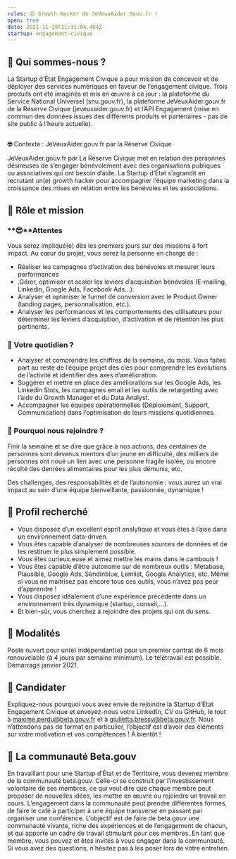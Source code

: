 ```yaml
---
roles: 😍 Growth Hacker de JeVeuxAider.Gouv.fr !
open: true
date: 2021-11-19T11:31:04.404Z
startup: engagement-civique
---
```

## **👋** Qui sommes-nous ?

La Startup d’État Engagement Civique a pour mission de concevoir et de déployer des services numériques en faveur de l’engagement civique. Trois produits ont été imaginés et mis en œuvre à ce jour : la plateforme du Service National Universel (snu.gouv.fr), la plateforme JeVeuxAider.gouv.fr de la Réserve Civique (jeveuxaider.gouv.fr) et l’API Engagement (mise en commun des données issues des différents produits et partenaires - pas de site public à l’heure actuelle).

## 
**🤓** Contexte : JeVeuxAider.gouv.fr par la Réserve Civique

JeVeuxAider.gouv.fr par La Réserve Civique met en relation des personnes désireuses de s’engager bénévolement avec des organisations publiques ou associatives qui ont besoin d’aide.
La Startup d’État s’agrandit en recrutant un(e) growth hacker pour accompagner l’équipe marketing dans la croissance des mises en relation entre les bénévoles et les associations.


## **🎯** Rôle et mission

### **😎**Attentes 

Vous serez impliqué(e) dès les premiers jours sur des missions à fort impact. Au cœur du projet, vous serez la personne en charge de :

* Réaliser les campagnes d’activation des bénévoles et mesurer leurs performances
* .Gérer, optimiser et scaler les leviers d’acquisition bénévoles (E-mailing, Linkedin, Google Ads, Facebook Ads...).
* Analyser et optimiser le funnel de conversion avec le Product Owner (landing pages, personnalisation, etc.).
* Analyser les performances et les comportements des utilisateurs pour déterminer les leviers d’acquisition, d’activation et de rétention les plus pertinents.

### **💪** Votre quotidien ?

* Analyser et comprendre les chiffres de la semaine, du mois. Vous faites part au reste de l’équipe projet des clés pour comprendre les évolutions de l’activité et identifier des axes d’amélioration.
* Suggérer et mettre en place des améliorations sur les Google Ads, les Linkedin Slots, les campagnes email et les outils de retargetting avec l’aide du Growth Manager et du Data Analyst.
* Accompagner les équipes opérationnelles (Déploiement, Support, Communication) dans l’optimisation de leurs missions quotidiennes.

### **🍻** Pourquoi nous rejoindre ?

Finir la semaine et se dire que grâce à nos actions, des centaines de personnes sont devenus mentors d’un jeune en difficulté, des milliers de personnes ont noué un lien avec une personne fragile isolée, ou encore récolté des denrées alimentaires pour les plus démunis, etc. 

Des challenges, des responsabilités et de l’autonomie : vous aurez un vrai impact au sein d’une équipe bienveillante, passionnée, dynamique !


## **🔎** Profil recherché

* Vous disposez d’un excellent esprit analytique et vous êtes à l’aise dans un environnement data-driven.
* Vous êtes capable d’analyser de nombreuses sources de données et de les restituer le plus simplement possible.
* Vous êtes curieux.euse et aimez mettre les mains dans le cambouis !
* Vous êtes capable d’être autonome sur de nombreux outils : Metabase, Plausible, Google Ads, Sendinblue, Lemlist, Google Analytics, etc. Même si vous ne maitrisez pas encore tous ces outils, vous n’avez pas peur d’apprendre !
* Vous disposez idéalement d’une expérience précédente dans un environnement très dynamique (startup, conseil,...).
* Et bien-sûr, vous cherchez à rejoindre des projets qui ont du sens.

## **📝** Modalités

Poste ouvert pour un(e) indépendant(e) pour un premier contrat de 6 mois renouvelable (à 4 jours par semaine minimum). Le télétravail est possible. 
Démarrage janvier 2021.


## **🚀** Candidater

Expliquez-nous pourquoi vous avez envie de rejoindre la Startup d’État Engagement Civique et envoyez-nous votre LinkedIn, CV ou GitHub, le tout à [maxime.perdu@beta.gouv.fr](mailto:maxime.perdu@beta.gouv.fr) et à [giulietta.bressy@beta.gouv.fr](mailto:giulietta.bressy@beta.gouv.fr).
Nous n’attendons pas de format en particulier, l’objectif est d’avoir des éléments sur votre motivation et vos compétences !
À bientôt !

## **🤝** La communauté Beta.gouv

En travaillant pour une Startup d’État et de Territoire, vous devenez membre de la communauté beta.gouv. Celle-ci se construit par l’investissement volontaire de ses membres, ce qui veut dire que chaque membre peut proposer de nouvelles idées, les mettre en œuvre ou rejoindre un travail en cours.
L’engagement dans la communauté peut prendre différentes formes, de faire le café à participer à une équipe transverse en passant par organiser une conférence.
L’objectif est de faire de beta.gouv une communauté vivante, riche des expériences et de l’engagement de chacun, et qui apporte un cadre de travail stimulant pour ces membres.
En tant que membre, vous pouvez et êtes invités à vous engager dans la communauté. Si vous avez des questions, n’hésitez pas à les poser lors de votre entretien.